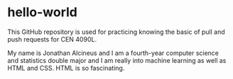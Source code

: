 # hello-world
This GitHub repository is used for practicing knowing the basic of pull and push requests for CEN 4090L.

My name is Jonathan Alcineus and I am a fourth-year computer science and statistics double major and I am really into machine learning as well as HTML and CSS. HTML is so fascinating.
